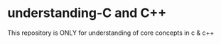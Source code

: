 # understanding-C and C++
This repository is ONLY for understanding of core concepts in c &amp; c++
